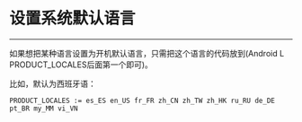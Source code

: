 
# 设置系统默认语言

---


如果想把某种语言设置为开机默认语言，只需把这个语言的代码放到(Android L PRODUCT_LOCALES后面第一个即可)。

比如，默认为西班牙语：

	PRODUCT_LOCALES := es_ES en_US fr_FR zh_CN zh_TW zh_HK ru_RU de_DE pt_BR my_MM vi_VN